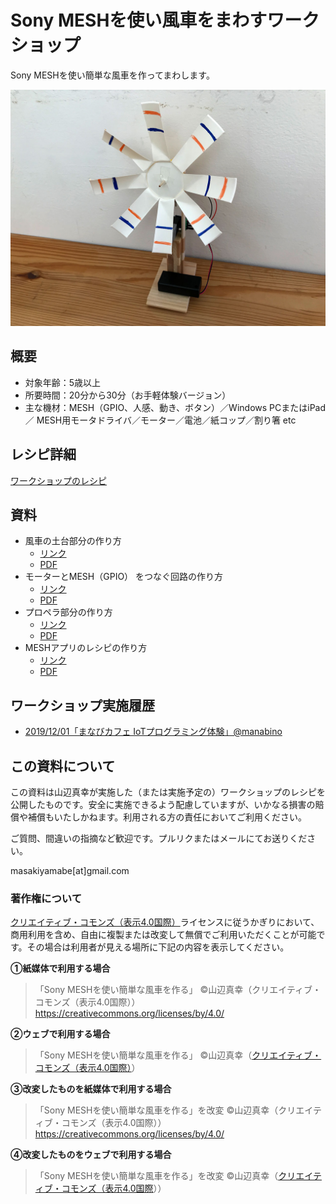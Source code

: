 # Sony MESHを使い風車をまわすワークショップ
Sony MESHを使い簡単な風車を作ってまわします。

![IMG_1229](README.assets/IMG_1229.jpg)

## 概要

* 対象年齢：5歳以上
* 所要時間：20分から30分（お手軽体験バージョン）
* 主な機材：MESH（GPIO、人感、動き、ボタン）／Windows PCまたはiPad／ MESH用モータドライバ／モーター／電池／紙コップ／割り箸 etc

## レシピ詳細

[ワークショップのレシピ](recipe.md)

## 資料

* 風車の土台部分の作り方
  * [リンク](manuals/howtomake_base/howtomake_base.md)
  * [PDF](manuals/howtomake_base.md/howtomake_base.pdf)
* モーターとMESH（GPIO） をつなぐ回路の作り方
  * [リンク](manuals/howtomake_connection/howtomake_connection.md)
  * [PDF](manuals/howtomake_connection/howtomake_connection.pdf)
* プロペラ部分の作り方
  * [リンク](manuals/howtomake_fun/howtomake_fun.md)
  * [PDF](manuals/howtomake_fun/howtomake_fun.pdf)
* MESHアプリのレシピの作り方
  * [リンク](manuals/mesh_recipe/mesh_recipe.md)
  * [PDF](manuals/mesh_recipe/mesh_recipe/pdf)

## ワークショップ実施履歴

* [2019/12/01「まなびカフェ  IoTプログラミング体験」@manabino](https://www.facebook.com/events/1446982945469237/)

## この資料について

この資料は山辺真幸が実施した（または実施予定の）ワークショップのレシピを公開したものです。安全に実施できるよう配慮していますが、いかなる損害の賠償や補償もいたしかねます。利用される方の責任においてご利用ください。

ご質問、間違いの指摘など歓迎です。プルリクまたはメールにてお送りください。

masakiyamabe[at]gmail.com

### 著作権について

[クリエイティブ・コモンズ（表示4.0国際）](https://creativecommons.org/licenses/by/4.0/deed.ja )ライセンスに従うかぎりにおいて、商用利用を含め、自由に複製または改変して無償でご利用いただくことが可能です。その場合は利用者が見える場所に下記の内容を表示してください。

__①紙媒体で利用する場合__

> 「Sony MESHを使い簡単な風車を作る」
> ©山辺真幸（クリエイティブ・コモンズ（表示4.0国際））
> https://creativecommons.org/licenses/by/4.0/

__②ウェブで利用する場合__

> 「Sony MESHを使い簡単な風車を作る」
> ©山辺真幸（[クリエイティブ・コモンズ（表示4.0国際）](https://creativecommons.org/licenses/by/4.0/)）

__③改変したものを紙媒体で利用する場合__

> 「Sony MESHを使い簡単な風車を作る」を改変
> ©山辺真幸（クリエイティブ・コモンズ（表示4.0国際））
> https://creativecommons.org/licenses/by/4.0/

__④改変したものをウェブで利用する場合__

> 「Sony MESHを使い簡単な風車を作る」を改変
> ©山辺真幸（[クリエイティブ・コモンズ（表示4.0国際](https://creativecommons.org/licenses/by/4.0/)））
